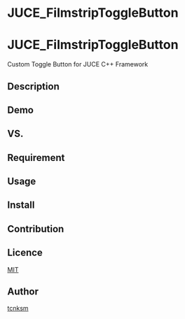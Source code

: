 # JUCE_FilmstripToggleButton


JUCE_FilmstripToggleButton
====

Custom Toggle Button for JUCE C++ Framework

## Description

## Demo

## VS. 

## Requirement

## Usage

## Install

## Contribution

## Licence

[MIT](https://github.com/tcnksm/tool/blob/master/LICENCE)

## Author

[tcnksm](https://github.com/tcnksm)

